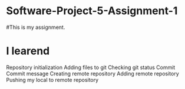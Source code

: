 # Software-Project-5-Assignment-1
#This is my assignment.

# I learend
Repository initialization
Adding files to git
Checking git status
Commit
Commit message
Creating remote repository
Adding remote repository
Pushing my local to remote repository
